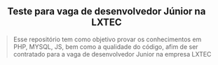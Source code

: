 <div align='center'>

## **Teste para vaga de desenvolvedor Júnior na LXTEC** 

</div>

> Esse repositório tem como objetivo provar os conhecimentos em PHP, MYSQL, JS, bem como a qualidade do código, afim de ser contratado para a vaga de desenvolvedor Junior na empresa LXTEC